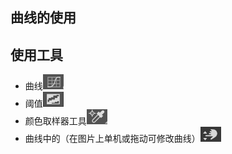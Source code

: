 ## 曲线的使用

## 使用工具
* 曲线![](../resource/ps/曲线.png)
* 阈值![](../resource/ps/阈值.png)
* 颜色取样器工具![](../resource/ps/颜色取样器工具.png)
* 曲线中的（在图片上单机或拖动可修改曲线）![](../resource/ps/曲线中的（在图片上单机或拖动可修改曲线）.png)